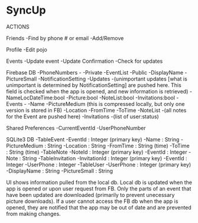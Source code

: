 # SyncUp

ACTIONS

Friends
	-Find by phone # or email
	-Add/Remove

Profile
	-Edit pojo

Events
	-Update event
	-Update Confirmation
	-Check for updates





Firebase DB
	-PhoneNumbers
		-<Phone Number>
			-Private
				-EventList
			-Public
				-DisplayName
				-PictureSmall
				-NotificationSetting
			-Updates 
				-(unimportant updates [what is unimportant is determined by NotificationSetting] are pushed here. This field is checked when the app is opened, and new information is retrieved)
				-NameLocDateTime:bool
				-Picture:bool
				-NoteList:bool
				-Invitations:bool
	-Events
		-<EventId>
			-Name
			-PictureMedium (this is compressed locally, but only one version is stored in FB)
			-Location
			-FromTime
			-ToTime
			-NoteList
				-(all notes for the Event are pushed here)
			-Invitations
				-(list of user:status)


Shared Preferences
	-CurrentEventId
	-UserPhoneNumber


SQLite3 DB
	-TableEvent
		-EventId : Integer (primary key)
		-Name : String
		-PictureMedium : String
		-Location : String
		-FromTime : String (time)
		-ToTime : String (time)
	-TableNote
		-NoteId : Integer (primary key)
		-EventId : Integer
		-Note : String
	-TableInvitation
		-InvitationId : Integer (primary key)
		-EventId : Integer
		-UserPhone : Integer
	-TableUser
		-UserPhone : Integer (primary key)
		-DisplayName : String
		-PictureSmall : String


UI shows information pulled from the local db.  Local db is updated when the app is opened or upon user request from FB.  Only the parts of an event that have been updated are downloaded (primarily to prevent unecessary picture downloads).  If a user cannot access the FB db when the app is opened, they are notified that the app may be out of date and are prevented from making changes.






